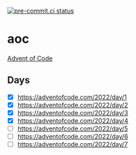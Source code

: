 [![pre-commit.ci status](https://results.pre-commit.ci/badge/github/Kilo59/aoc/main.svg)](https://results.pre-commit.ci/latest/github/Kilo59/aoc/main)

# aoc

[Advent of Code](https://adventofcode.com/)

## Days

- [x] https://adventofcode.com/2022/day/1
- [x] https://adventofcode.com/2022/day/2
- [x] https://adventofcode.com/2022/day/3
- [x] https://adventofcode.com/2022/day/4
- [ ] https://adventofcode.com/2022/day/5
- [ ] https://adventofcode.com/2022/day/6
- [ ] https://adventofcode.com/2022/day/7
